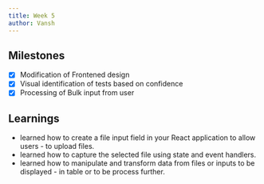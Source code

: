 ```yaml
---
title: Week 5
author: Vansh
---
```


## Milestones

- [x] Modification of Frontened design
- [x] Visual identification of tests based on confidence
- [x] Processing of Bulk input from user

## Learnings

- learned how to create a file input field in your React application to allow users - to upload files.
- learned how to capture the selected file using state and event handlers.
- learned how to manipulate and transform data from files or inputs to be displayed - in table or to be process further.
